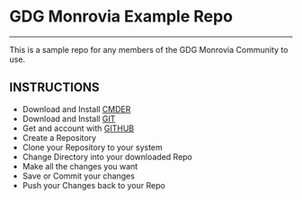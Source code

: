 # GDG Monrovia Example Repo
---------------------------

This is a sample repo for any members of the GDG Monrovia Community to use.

## INSTRUCTIONS

* Download and Install [CMDER](https://cmder.net) 
* Download and Install [GIT](https://git-scm.com)
* Get and account with [GITHUB](https://github.com)
* Create a Repository
* Clone your Repository to your system
* Change Directory into your downloaded Repo
* Make all the changes you want
* Save or Commit your changes
* Push your Changes back to your Repo

